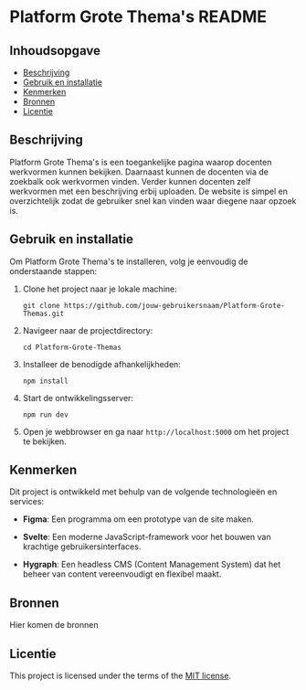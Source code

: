 # Platform Grote Thema's README

## Inhoudsopgave

  * [Beschrijving](#beschrijving)
  * [Gebruik en installatie](#gebruik-en-installatie)
  * [Kenmerken](#kenmerken)
  * [Bronnen](#bronnen)
  * [Licentie](#licentie)

## Beschrijving
Platform Grote Thema's is een toegankelijke pagina waarop docenten werkvormen kunnen bekijken. Daarnaast kunnen de docenten via de zoekbalk ook werkvormen vinden. Verder kunnen docenten zelf werkvormen met een beschrijving erbij uploaden. De website is simpel en overzichtelijk zodat de gebruiker snel kan vinden waar diegene naar opzoek is.

## Gebruik en installatie
Om Platform Grote Thema's te installeren, volg je eenvoudig de onderstaande stappen:

1. Clone het project naar je lokale machine:
   ```
   git clone https://github.com/jouw-gebruikersnaam/Platform-Grote-Themas.git
   ```

2. Navigeer naar de projectdirectory:
   ```
   cd Platform-Grote-Themas
   ```

3. Installeer de benodigde afhankelijkheden:
   ```
   npm install
   ```

4. Start de ontwikkelingsserver:
   ```
   npm run dev
   ```

5. Open je webbrowser en ga naar `http://localhost:5000` om het project te bekijken.

## Kenmerken
Dit project is ontwikkeld met behulp van de volgende technologieën en services:

- **Figma**: Een programma om een prototype van de site maken.

- **Svelte**: Een moderne JavaScript-framework voor het bouwen van krachtige gebruikersinterfaces.

- **Hygraph**: Een headless CMS (Content Management System) dat het beheer van content vereenvoudigt en flexibel maakt.


## Bronnen

Hier komen de bronnen

## Licentie

This project is licensed under the terms of the [MIT license](./LICENSE).

